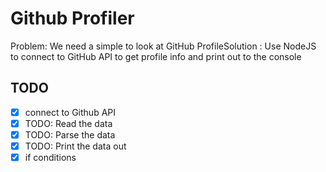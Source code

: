 # Github Profiler
Problem: We need a simple to look at GitHub ProfileSolution : Use NodeJS to connect to GitHub API to
get profile info and print out to the console


## TODO
* [x] connect to Github API
* [x] TODO: Read the data
* [x] TODO: Parse the data
* [x] TODO: Print the data out
* [x] if conditions
